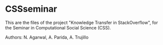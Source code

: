 # CSSseminar

This are the files of the project "Knowledge Transfer in StackOverflow", for the Seminar in Computational Social Science (CSS).

Authors: N. Agarwal, A. Parida, A. Trujillo
